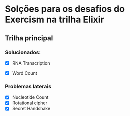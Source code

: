 # Solções para os desafios do Exercism na trilha Elixir

## Trilha principal

 ### Solucionados:
 - [x] RNA Transcription
 - [x] Word Count
 

 ### Problemas laterais
 - [x] Nucleotide Count
 - [x] Rotational cipher
 - [x] Secret Handshake